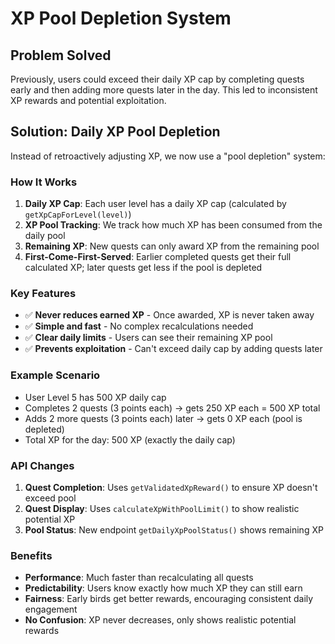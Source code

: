 # XP Pool Depletion System

## Problem Solved

Previously, users could exceed their daily XP cap by completing quests early and then adding more quests later in the day. This led to inconsistent XP rewards and potential exploitation.

## Solution: Daily XP Pool Depletion

Instead of retroactively adjusting XP, we now use a "pool depletion" system:

### How It Works

1. **Daily XP Cap**: Each user level has a daily XP cap (calculated by `getXpCapForLevel(level)`)
2. **XP Pool Tracking**: We track how much XP has been consumed from the daily pool
3. **Remaining XP**: New quests can only award XP from the remaining pool
4. **First-Come-First-Served**: Earlier completed quests get their full calculated XP; later quests get less if the pool is depleted

### Key Features

- ✅ **Never reduces earned XP** - Once awarded, XP is never taken away
- ✅ **Simple and fast** - No complex recalculations needed
- ✅ **Clear daily limits** - Users can see their remaining XP pool
- ✅ **Prevents exploitation** - Can't exceed daily cap by adding quests later

### Example Scenario

- User Level 5 has 500 XP daily cap
- Completes 2 quests (3 points each) → gets 250 XP each = 500 XP total
- Adds 2 more quests (3 points each) later → gets 0 XP each (pool is depleted)
- Total XP for the day: 500 XP (exactly the daily cap)

### API Changes

1. **Quest Completion**: Uses `getValidatedXpReward()` to ensure XP doesn't exceed pool
2. **Quest Display**: Uses `calculateXpWithPoolLimit()` to show realistic potential XP
3. **Pool Status**: New endpoint `getDailyXpPoolStatus()` shows remaining XP

### Benefits

- **Performance**: Much faster than recalculating all quests
- **Predictability**: Users know exactly how much XP they can still earn
- **Fairness**: Early birds get better rewards, encouraging consistent daily engagement
- **No Confusion**: XP never decreases, only shows realistic potential rewards
